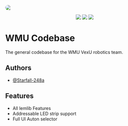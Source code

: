 <p align="center">
    <img src="https://cdn.vox-cdn.com/thumbor/WA6bulFaVqI8-ftaiTfJTbPbxMs=/0x0:2244x1004/1200x0/filters:focal(0x0:2244x1004):no_upscale()/cdn.vox-cdn.com/uploads/chorus_asset/file/22640488/Screen_Shot_2021_06_06_at_12.20.52_AM.png" 
         style="border-radius: 15px; overflow: hidden; display: block;">
</p>

<p align="center">
    <img src="https://img.shields.io/badge/c++-%2300599C.svg?style=for-the-badge&logo=c%2B%2B&logoColor=white">
    <img src="https://img.shields.io/github/actions/workflow/status/Starfall-248a/WMU-Base/pros-build.yml?branch=main&style=for-the-badge&color=gold">
    <img src="https://img.shields.io/github/stars/Starfall-248a/WMU-Base?style=for-the-badge&color=gold">
</p>

# WMU Codebase

The general codebase for the WMU VexU robotics team.



## Authors

- [@Starfall-248a](https://github.com/Starfall-248a)

## Features

- All lemlib Features
- Addressable LED strip support
- Full UI Auton selector
